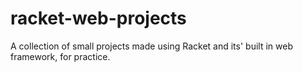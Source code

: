 # racket-web-projects
A collection of small projects made using Racket and its' built in web framework, for practice.
